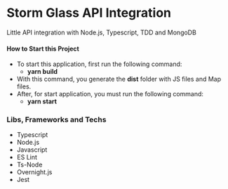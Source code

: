 # Storm Glass API Integration
Little API integration with Node.js, Typescript, TDD and MongoDB

#### How to Start this Project
* To start this application, first run the following command:
	* **yarn build**
* With this command, you generate the **dist** folder with JS files and Map files.
* After, for start application, you must run the following command:
    * **yarn start**

### Libs, Frameworks and Techs
* Typescript
* Node.js
* Javascript
* ES Lint
* Ts-Node
* Overnight.js
* Jest